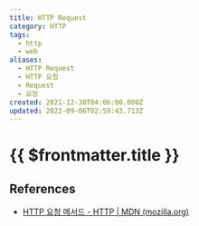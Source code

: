 ```yaml
---
title: HTTP Request
category: HTTP
tags:
  - http
  - web
aliases:
  - HTTP Request
  - HTTP 요청
  - Request
  - 요청
created: 2021-12-30T04:06:00.000Z
updated: 2022-09-06T02:59:43.713Z
---
```


# {{ $frontmatter.title }}

## References

- [HTTP 요청 메서드 - HTTP | MDN (mozilla.org)](https://developer.mozilla.org/ko/docs/Web/HTTP/Methods)
